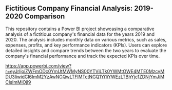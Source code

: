 ## Fictitious Company Financial Analysis: 2019-2020 Comparison

This repository contains a Power BI project showcasing a comparative analysis of a fictitious company's financial data for the years 2019 and 2020. The analysis includes monthly data on various metrics, such as sales, expenses, profits, and key performance indicators (KPIs). Users can explore detailed insights and compare trends between the two years to evaluate the company's financial performance and track the expected KPIs over time.



https://app.powerbi.com/view?r=eyJrIjoiZWFmODc0YmUtMWMyNS00YTViLTk0YWMtOWE4MTE0MzcyMDU3IiwidCI6ImM2YzAwNGQwLTFlMTctNGQ1Yi1iYWEzLTBhYjc1ZDNjYmJiMCIsImMiOjl9
